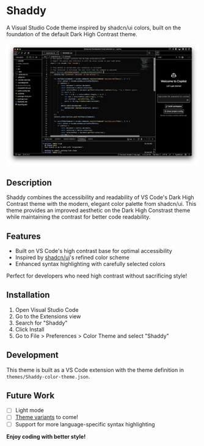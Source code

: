 # Shaddy

A Visual Studio Code theme inspired by shadcn/ui colors, built on the foundation of the default Dark High Contrast theme.

![Shaddy Theme Screenshot](./public/assets/screenshot.png)

## Description

Shaddy combines the accessibility and readability of VS Code's Dark High Contrast theme with the modern, elegant color palette from shadcn/ui. This theme provides an improved aesthetic on the Dark High Constrast theme while maintaining the contrast for better code readability.

## Features

- Built on VS Code's high contrast base for optimal accessibility
- Inspired by [shadcn/ui](https://ui.shadcn.com/colors)'s refined color scheme
- Enhanced syntax highlighting with carefully selected colors

Perfect for developers who need high contrast without sacrificing style!

## Installation

1. Open Visual Studio Code
2. Go to the Extensions view
3. Search for "Shaddy"
4. Click Install
5. Go to File > Preferences > Color Theme and select "Shaddy"

## Development

This theme is built as a VS Code extension with the theme definition in `themes/Shaddy-color-theme.json`.

## Future Work

- [ ] Light mode
- [ ] [Theme variants](https://ui.shadcn.com/themes) to come!
- [ ] Support for more language-specific syntax highlighting

**Enjoy coding with better style!**
